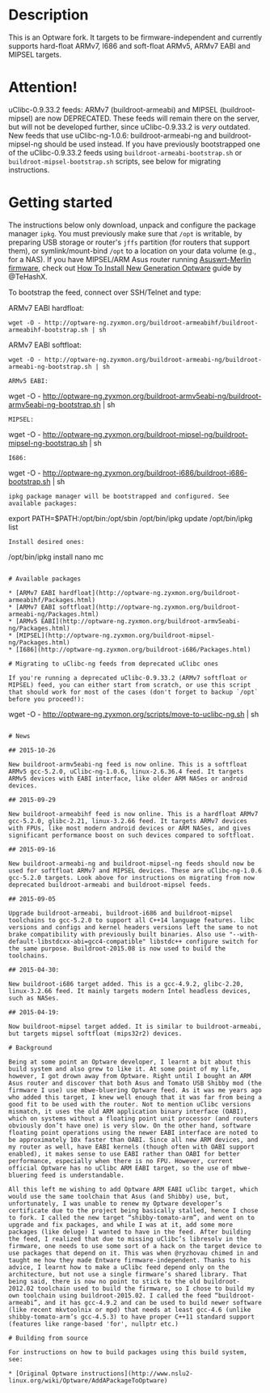 # Description

This is an Optware fork. It targets to be firmware-independent and currently supports hard-float ARMv7, I686 and soft-float ARMv5, ARMv7 EABI and MIPSEL targets.

# Attention!

uClibc-0.9.33.2 feeds: ARMv7 (buildroot-armeabi) and MIPSEL (buildroot-mipsel) are now DEPRECATED. These feeds will remain there on the server, but will not be developed further, since uClibc-0.9.33.2 is *very* outdated. New feeds that use uClibc-ng-1.0.6: buildroot-armeabi-ng and buildroot-mipsel-ng should be used instead. If you have previously bootstrapped one of the uClibc-0.9.33.2 feeds using `buildroot-armeabi-bootstrap.sh` or `buildroot-mipsel-bootstrap.sh` scripts, see below for migrating instructions.

# Getting started

The instructions below only download, unpack and configure the package manager `ipkg`. You must previously make sure that `/opt` is writable, by preparing USB storage or router's `jffs` partition (for routers that support them), or symlink/mount-bind `/opt` to a location on your data volume (e.g., for a NAS). If you have MIPSEL/ARM Asus router running [Asuswrt-Merlin firmware](http://asuswrt.lostrealm.ca/download), check out [How To Install New Generation Optware]( https://www.hqt.ro/how-to-install-new-generation-optware) guide by @TeHashX.

To bootstrap the feed, connect over SSH/Telnet and type:

ARMv7 EABI hardfloat:
```
wget -O - http://optware-ng.zyxmon.org/buildroot-armeabihf/buildroot-armeabihf-bootstrap.sh | sh
```
ARMv7 EABI softfloat:
```
wget -O - http://optware-ng.zyxmon.org/buildroot-armeabi-ng/buildroot-armeabi-ng-bootstrap.sh | sh
```
```
ARMv5 EABI:
```
wget -O - http://optware-ng.zyxmon.org/buildroot-armv5eabi-ng/buildroot-armv5eabi-ng-bootstrap.sh | sh
```
MIPSEL:
```
wget -O - http://optware-ng.zyxmon.org/buildroot-mipsel-ng/buildroot-mipsel-ng-bootstrap.sh | sh
```
I686:
```
wget -O - http://optware-ng.zyxmon.org/buildroot-i686/buildroot-i686-bootstrap.sh | sh
```
ipkg package manager will be bootstrapped and configured. See available packages:
```
export PATH=$PATH:/opt/bin:/opt/sbin
/opt/bin/ipkg update
/opt/bin/ipkg list
```
Install desired ones:
```
/opt/bin/ipkg install nano mc
```

# Available packages

* [ARMv7 EABI hardfloat](http://optware-ng.zyxmon.org/buildroot-armeabihf/Packages.html)
* [ARMv7 EABI softfloat](http://optware-ng.zyxmon.org/buildroot-armeabi-ng/Packages.html)
* [ARMv5 EABI](http://optware-ng.zyxmon.org/buildroot-armv5eabi-ng/Packages.html)
* [MIPSEL](http://optware-ng.zyxmon.org/buildroot-mipsel-ng/Packages.html)
* [I686](http://optware-ng.zyxmon.org/buildroot-i686/Packages.html)

# Migrating to uClibc-ng feeds from deprecated uClibc ones

If you're running a deprecated uClibc-0.9.33.2 (ARMv7 softfloat or MIPSEL) feed, you can either start from scratch, or use this script that should work for most of the cases (don't forget to backup `/opt` before you proceed!):

```
wget -O - http://optware-ng.zyxmon.org/scripts/move-to-uclibc-ng.sh | sh
```

# News

## 2015-10-26

New buildroot-armv5eabi-ng feed is now online. This is a softfloat ARMv5 gcc-5.2.0, uClibc-ng-1.0.6, linux-2.6.36.4 feed. It targets ARMv5 devices with EABI interface, like older ARM NASes or android devices.

## 2015-09-29

New buildroot-armeabihf feed is now online. This is a hardfloat ARMv7 gcc-5.2.0, glibc-2.21, linux-3.2.66 feed. It targets ARMv7 devices with FPUs, like most modern android devices or ARM NASes, and gives significant performance boost on such devices compared to softfloat.

## 2015-09-16

New buildroot-armeabi-ng and buildroot-mipsel-ng feeds should now be used for softfloat ARMv7 and MIPSEL devices. These are uClibc-ng-1.0.6 gcc-5.2.0 targets. Look above for instructions on migrating from now deprecated buildroot-armeabi and buildroot-mipsel feeds.

## 2015-09-05

Upgrade buildroot-armeabi, buildroot-i686 and buildroot-mipsel toolchains to gcc-5.2.0 to support all C++14 language features. libc versions and configs and kernel headers versions left the same to not brake compatibility with previously built binaries. Also use "--with-default-libstdcxx-abi=gcc4-compatible" libstdc++ configure switch for the same purpose. Buildroot-2015.08 is now used to build the toolchains.

## 2015-04-30:

New buildroot-i686 target added. This is a gcc-4.9.2, glibc-2.20, linux-3.2.66 feed. It mainly targets modern Intel headless devices, such as NASes.

## 2015-04-19:

Now buildroot-mipsel target added. It is similar to buildroot-armeabi, but targets mipsel softfloat (mips32r2) devices.

# Background

Being at some point an Optware developer, I learnt a bit about this build system and also grew to like it. At some point of my life, however, I got drown away from Optware. Right until I bought an ARM Asus router and discover that both Asus and Tomato USB Shibby mod (the firmware I use) use mbwe-bluering Optware feed. As it was me years ago who added this target, I knew well enough that it was far from being a good fit to be used with the router. Not to mention uClibc versions mismatch, it uses the old ARM application binary interface (OABI), which on systems without a floating point unit processor (and routers obviously don’t have one) is very slow. On the other hand, software floating point operations using the newer EABI interface are noted to be approximately 10x faster than OABI. Since all new ARM devices, and my router as well, have EABI kernels (though often with OABI support enabled), it makes sense to use EABI rather than OABI for better performance, especially when there is no FPU. However, current official Optware has no uClibc ARM EABI target, so the use of mbwe-bluering feed is understandable.

All this left me wishing to add Optware ARM EABI uClibc target, which would use the same toolchain that Asus (and Shibby) use, but, unfortunately, I was unable to renew my Optware developer’s certificate due to the project being basically stalled, hence I chose to fork. I called the new target “shibby-tomato-arm”, and went on to upgrade and fix packages, and while I was at it, add some more packages (like deluge) I wanted to have in the feed. After building the feed, I realized that due to missing uClibc’s libresolv in the firmware, one needs to use some sort of a hack on the target device to use packages that depend on it. This was when @ryzhovau chimed in and taught me how they made Entware firmware-independent. Thanks to his advice, I learnt how to make a uClibc feed depend only on the architecture, but not use a single firmware’s shared library. That being said, there is now no point to stick to the old buildroot-2012.02 toolchain used to build the firmware, so I chose to build my own toolchain using buildroot-2015.02. I called the feed “buildroot-armeabi”, and it has gcc-4.9.2 and can be used to build newer software (like recent mkvtoolnix or mpd) that needs at least gcc-4.6 (unlike shibby-tomato-arm’s gcc-4.5.3) to have proper C++11 standard support (features like range-based 'for', nullptr etc.)

# Building from source

For instructions on how to build packages using this build system, see:

* [Original Optware instructions](http://www.nslu2-linux.org/wiki/Optware/AddAPackageToOptware)
